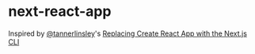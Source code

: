 # next-react-app

Inspired by [@tannerlinsley](https://github.com/tannerlinsley)'s [Replacing Create React App with the Next.js CLI](https://gist.github.com/tannerlinsley/65ac1f0175d79d19762cf06650707830)
